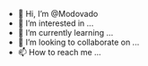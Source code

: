 - 👋 Hi, I’m @Modovado
- 👀 I’m interested in ...
- 🌱 I’m currently learning ...
- 💞️ I’m looking to collaborate on ...
- 📫 How to reach me ...

<!---
Modovado/Modovado is a ✨ special ✨ repository because its `README.md` (this file) appears on your GitHub profile.
You can click the Preview link to take a look at your changes.
--->
